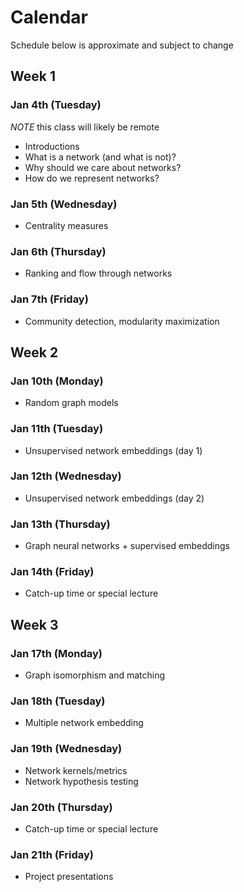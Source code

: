 # Calendar 
Schedule below is approximate and subject to change

## Week 1
### Jan 4th (Tuesday)
*NOTE* this class will likely be remote
- Introductions
- What is a network (and what is not)?
- Why should we care about networks?
- How do we represent networks?

### Jan 5th (Wednesday)
- Centrality measures

### Jan 6th (Thursday)
- Ranking and flow through networks

### Jan 7th (Friday)
- Community detection, modularity maximization

## Week 2
### Jan 10th (Monday)
- Random graph models

### Jan 11th (Tuesday)
- Unsupervised network embeddings (day 1)

### Jan 12th (Wednesday)
- Unsupervised network embeddings (day 2)

### Jan 13th (Thursday)
- Graph neural networks + supervised embeddings

### Jan 14th (Friday)
- Catch-up time or special lecture

## Week 3
### Jan 17th (Monday)
- Graph isomorphism and matching

### Jan 18th (Tuesday)
- Multiple network embedding

### Jan 19th (Wednesday)
- Network kernels/metrics
- Network hypothesis testing

### Jan 20th (Thursday)
- Catch-up time or special lecture

### Jan 21th (Friday)
- Project presentations